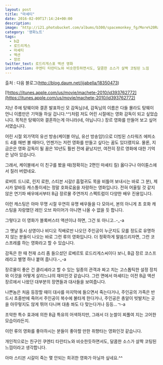 ```yaml
---
layout: post
title: "마셰티"
date: 2016-02-09T17:14:24+00:00
description:
image: ‘http://i21.photobucket.com/albums/b300/spacemonkey_fg/More%20Random%20Pics/Machete4.jpg’
category: '영화노트'  
tags:
  - b급
  - 로드리게스
  - 마셰티
  - 액션
  - 장르
twitter_text: 로드리게스표 액션 영화
introduction: 쿠엔티 타란티노와 비슷한듯하면서도, 달콤한 소스가 살짝 코팅된 느낌
---
```


출처 : 다음 블로그(<http://blog.daum.net/jijabella/18350473>)

[!https://itunes.apple.com/us/movie/machete-2010/id393762772](https://itunes.apple.com/us/movie/machete-2010/id393762772)

지난 주에 탕웨이와 결혼 발표하신 모 감독님(네, 감독님의 이름은 다들 몰라도 탕웨이 언니 이름만은 기억들 하실 겁니다.^^)처럼 저도 어린 시절에는 영화 감독이 되고 싶었습니다. 목적은 탕웨이와 결혼하는게 아니라(네, 아닙니다.) 장르 영화를 만들어 보고 싶어서였습니다.

어린 시절 외가댁의 유선 방송(케이블 아님, 유선 방송임!)으로 더빙된 스타워즈 에피소드 4를 매번 볼 때마다, 언젠가는 저런 영화를 만들고 싶다는 꿈도 있더랬지요. 물론, 지금은은 영화 감독이 될 꿈은 10년도 훨씬 전에 끝났지만, 여전히 장르 영화에 대한 기억은 남아 있습니다.

그래서, 케이블에서 이 친구를 봤을 때(정확히는 2편인 마셰티 킬) 옳다구나 아이튠스에서 질러 버렸네요.

로버트 드니로, 린지 로한, 스티븐 시갈(! 흡혈귀도 목을 비틀어 보내시는 바로 그 분), 제시카 알바등 캐스틍이세는 정말 호화로움을 자랑하는 영화입니다. 전혀 어울릴 것 같지 않은 연기파 배우에서부터 B급 장르물 주연까지 스펙트럼이 다양한 배우 진용입니다.

이런 캐스팅은 아마 무명 시절 우연히 유명 배우들을 다 모아서, 본의 아니게 초 호화 캐스팅을 자랑했던 레인 오브 파이어가 아니면 나올 수 없을 듯 합니다.

그렇다고 이 영화가 블록버스터 액션이냐 하면, 그건 또 아니고..-_-a

그 옛날 동시 상영이나 비디오 직배로만 나오던 주인공이 누군지도 모를 정도로 유명하지 않는 분들이 나오는 바로 그런 류의 영화입니다. 더 정확하게 말씀드리자면, 그런 코스프레를 하는 영화라고 할 수 있습니다.

감독은 한 때 천재 소리 좀 들으셨던 로베르토 로드리게스씨이다 보니, B급 장르 코스프레라고 별명 하나 붙여 줍니다.-_-a

장르물이 좋은 건 클리셰라고 할 수 있는 일종의 관객과 짜고 치는 고스톱틱한 설정 장치와 이것을 어떻게 살리느냐의 재미인것 같습니다. 그런 면에서 마셰티는 이전 B급 액션 장르에서 나왔던 대부분의 장면들과 대사들을 보여줍니다.

나쁜놈은 처음 등장할 때이 대사를 마지막에 들으면서 죽는다거나, 주인공의 가족은 반드시 초중반에 죽어서 주인공이 복수에 불타게 한다거나, 주인공은 총알이 빗발치는 곳을 아무렇지도 않게 뛰어 다니며 대충 쏴도 다 맞는다거나 등등&#8230;ㄱ-a

조악한 특수 효과에 의한 B급 특유의 어색하지만, 그래서 더 눈쌀이 찌풀여 지는 고어한 모습이라든지.

이런 류의 영화를 좋아하시는 분들이 좋아할 만한 취향타는 영화인것 같습니다.

개인적으로는 친구인 쿠엔티 타란티노와 비슷한듯하면서도, 달콤한 소스가 살짝 코팅된 느낌이라고 생각합니다.

아마 스티븐 시갈이 죽는 몇 안되는 희귀한 영화가 아닐까 싶네요.^^

